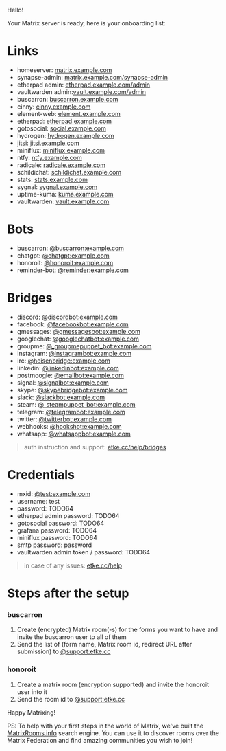 Hello!

Your Matrix server is ready, here is your onboarding list:

# Links

* homeserver: [matrix.example.com](https://matrix.example.com)
* synapse-admin: [matrix.example.com/synapse-admin](https://matrix.example.com/synapse-admin)
* etherpad admin: [etherpad.example.com/admin](https://etherpad.example.com/admin)
* vaultwarden admin:[vault.example.com/admin](https://vault.example.com/admin)
* buscarron: [buscarron.example.com](https://buscarron.example.com)
* cinny: [cinny.example.com](https://cinny.example.com)
* element-web: [element.example.com](https://element.example.com)
* etherpad: [etherpad.example.com](https://etherpad.example.com)
* gotosocial: [social.example.com](https://social.example.com)
* hydrogen: [hydrogen.example.com](https://hydrogen.example.com)
* jitsi: [jitsi.example.com](https://jitsi.example.com)
* miniflux: [miniflux.example.com](https://miniflux.example.com)
* ntfy: [ntfy.example.com](https://ntfy.example.com)
* radicale: [radicale.example.com](https://radicale.example.com)
* schildichat: [schildichat.example.com](https://schildichat.example.com)
* stats: [stats.example.com](https://stats.example.com)
* sygnal: [sygnal.example.com](https://sygnal.example.com)
* uptime-kuma: [kuma.example.com](https://kuma.example.com)
* vaultwarden: [vault.example.com](https://vault.example.com)


# Bots

* buscarron: [@buscarron:example.com](https://matrix.to/#/@buscarron:example.com)
* chatgpt: [@chatgpt:example.com](https://matrix.to/#/@chatgpt:example.com)
* honoroit: [@honoroit:example.com](https://matrix.to/#/@honoroit:example.com)
* reminder-bot: [@reminder:example.com](https://matrix.to/#/@reminder:example.com)


# Bridges

* discord: [@discordbot:example.com](https://matrix.to/#/@discordbot:example.com)
* facebook: [@facebookbot:example.com](https://matrix.to/#/@facebookbot:example.com)
* gmessages: [@gmessagesbot:example.com](https://matrix.to/#/@gmessagesbot:example.com)
* googlechat: [@googlechatbot:example.com](https://matrix.to/#/@googlechatbot:example.com)
* groupme: [@_groupmepuppet_bot:example.com](https://matrix.to/#/@_groupmepuppet_bot:example.com)
* instagram: [@instagrambot:example.com](https://matrix.to/#/@instagrambot:example.com)
* irc: [@heisenbridge:example.com](https://matrix.to/#/@heisenbridge:example.com)
* linkedin: [@linkedinbot:example.com](https://matrix.to/#/@linkedinbot:example.com)
* postmoogle: [@emailbot:example.com](https://matrix.to/#/@emailbot:example.com)
* signal: [@signalbot:example.com](https://matrix.to/#/@signalbot:example.com)
* skype: [@skypebridgebot:example.com](https://matrix.to/#/@skypebridgebot:example.com)
* slack: [@slackbot:example.com](https://matrix.to/#/@slackbot:example.com)
* steam: [@_steampuppet_bot:example.com](https://matrix.to/#/@_steampuppet_bot:example.com)
* telegram: [@telegrambot:example.com](https://matrix.to/#/@telegrambot:example.com)
* twitter: [@twitterbot:example.com](https://matrix.to/#/@twitterbot:example.com)
* webhooks: [@hookshot:example.com](https://matrix.to/#/@hookshot:example.com)
* whatsapp: [@whatsappbot:example.com](https://matrix.to/#/@whatsappbot:example.com)


> auth instruction and support: [etke.cc/help/bridges](https://etke.cc/help/bridges)

# Credentials

* mxid: [@test:example.com](https://matrix.to/#/@test:example.com)
* username: test
* password: TODO64
* etherpad admin password: TODO64
* gotosocial password: TODO64
* grafana password: TODO64
* miniflux password: TODO64
* smtp password: password
* vaultwarden admin token / password: TODO64


> in case of any issues: [etke.cc/help](https://etke.cc/help)

# Steps after the setup

### buscarron

1. Create (encrypted) Matrix room(-s) for the forms you want to have and invite the buscarron user to all of them
2. Send the list of (form name, Matrix room id, redirect URL after submission) to [@support:etke.cc](https://matrix.to/#/@support:etke.cc)

### honoroit

1. Create a matrix room (encryption supported) and invite the honoroit user into it
2. Send the room id to [@support:etke.cc](https://matrix.to/#/@support:etke.cc)

Happy Matrixing!

PS: To help with your first steps in the world of Matrix, we've built the [MatrixRooms.info](https://MatrixRooms.info) search engine. You can use it to discover rooms over the Matrix Federation and find amazing communities you wish to join!

